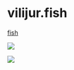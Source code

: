 # vilijur.fish
[fish](https://vilijur.fish/fish/fish.png)

![](https://vilijur.fish/fish/fish.webp)

![](https://vilijur.fish/fish/fish2.png)
